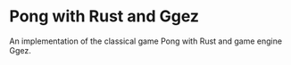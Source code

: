 # Pong with Rust and Ggez

An implementation of the classical game Pong with Rust and game engine Ggez.